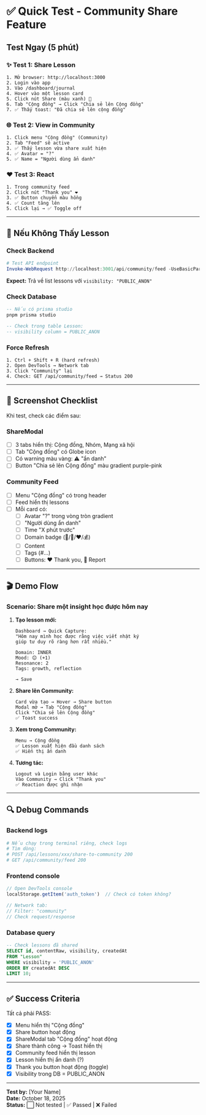 # ✅ Quick Test - Community Share Feature

## Test Ngay (5 phút)

### ✨ Test 1: Share Lesson
```
1. Mở browser: http://localhost:3000
2. Login vào app
3. Vào /dashboard/journal
4. Hover vào một lesson card
5. Click nút Share (màu xanh) 🔵
6. Tab "Cộng đồng" → Click "Chia sẻ lên Cộng đồng"
7. ✅ Thấy toast: "Đã chia sẻ lên cộng đồng"
```

### 🌐 Test 2: View in Community
```
1. Click menu "Cộng đồng" (Community)
2. Tab "Feed" sẽ active
3. ✅ Thấy lesson vừa share xuất hiện
4. ✅ Avatar = "?"
5. ✅ Name = "Người dùng ẩn danh"
```

### ❤️ Test 3: React
```
1. Trong community feed
2. Click nút "Thank you" ❤️
3. ✅ Button chuyển màu hồng
4. ✅ Count tăng lên
5. Click lại → ✅ Toggle off
```

---

## 🐛 Nếu Không Thấy Lesson

### Check Backend
```powershell
# Test API endpoint
Invoke-WebRequest http://localhost:3001/api/community/feed -UseBasicParsing | ConvertFrom-Json
```

**Expect:** Trả về list lessons với `visibility: "PUBLIC_ANON"`

### Check Database
```sql
-- Nếu có prisma studio
pnpm prisma studio

-- Check trong table Lesson:
-- visibility column = PUBLIC_ANON
```

### Force Refresh
```
1. Ctrl + Shift + R (hard refresh)
2. Open DevTools → Network tab
3. Click "Community" lại
4. Check: GET /api/community/feed → Status 200
```

---

## 📸 Screenshot Checklist

Khi test, check các điểm sau:

### ShareModal
- [ ] 3 tabs hiển thị: Cộng đồng, Nhóm, Mạng xã hội
- [ ] Tab "Cộng đồng" có Globe icon
- [ ] Có warning màu vàng: ⚠️ "ẩn danh"
- [ ] Button "Chia sẻ lên Cộng đồng" màu gradient purple-pink

### Community Feed
- [ ] Menu "Cộng đồng" có trong header
- [ ] Feed hiển thị lessons
- [ ] Mỗi card có:
  - [ ] Avatar "?" trong vòng tròn gradient
  - [ ] "Người dùng ẩn danh"
  - [ ] Time "X phút trước"
  - [ ] Domain badge (🧠/💪/❤️/💰)
  - [ ] Content
  - [ ] Tags (#...)
  - [ ] Buttons: ❤️ Thank you, 🚩 Report

---

## 🎬 Demo Flow

### Scenario: Share một insight học được hôm nay

1. **Tạo lesson mới:**
   ```
   Dashboard → Quick Capture:
   "Hôm nay mình học được rằng việc viết nhật ký 
   giúp tư duy rõ ràng hơn rất nhiều."
   
   Domain: INNER
   Mood: 😊 (+1)
   Resonance: 2
   Tags: growth, reflection
   
   → Save
   ```

2. **Share lên Community:**
   ```
   Card vừa tạo → Hover → Share button
   Modal mở → Tab "Cộng đồng"
   Click "Chia sẻ lên Cộng đồng"
   ✅ Toast success
   ```

3. **Xem trong Community:**
   ```
   Menu → Cộng đồng
   ✅ Lesson xuất hiện đầu danh sách
   ✅ Hiển thị ẩn danh
   ```

4. **Tương tác:**
   ```
   Logout và Login bằng user khác
   Vào Community → Click "Thank you"
   ✅ Reaction được ghi nhận
   ```

---

## 🔍 Debug Commands

### Backend logs
```powershell
# Nếu chạy trong terminal riêng, check logs
# Tìm dòng:
# POST /api/lessons/xxx/share-to-community 200
# GET /api/community/feed 200
```

### Frontend console
```javascript
// Open DevTools console
localStorage.getItem('auth_token')  // Check có token không?

// Network tab:
// Filter: "community"
// Check request/response
```

### Database query
```sql
-- Check lessons đã shared
SELECT id, contentRaw, visibility, createdAt 
FROM "Lesson" 
WHERE visibility = 'PUBLIC_ANON'
ORDER BY createdAt DESC
LIMIT 10;
```

---

## ✅ Success Criteria

Tất cả phải PASS:
- [x] Menu hiển thị "Cộng đồng"
- [x] Share button hoạt động
- [x] ShareModal tab "Cộng đồng" hoạt động
- [x] Share thành công → Toast hiển thị
- [x] Community feed hiển thị lesson
- [x] Lesson hiển thị ẩn danh (?)
- [x] Thank you button hoạt động (toggle)
- [x] Visibility trong DB = PUBLIC_ANON

---

**Test by:** [Your Name]  
**Date:** October 18, 2025  
**Status:** ⬜ Not tested | ✅ Passed | ❌ Failed

